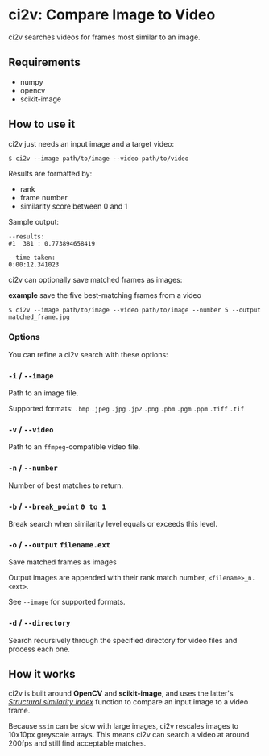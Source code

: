 ci2v: Compare Image to Video
============================

ci2v searches videos for frames most similar to an image.


## Requirements
* numpy
* opencv
* scikit-image


## How to use it

ci2v just needs an input image and a target video:

~~~text
$ ci2v --image path/to/image --video path/to/video
~~~


Results are formatted by:

* rank
* frame number
* similarity score between 0 and 1


Sample output:

~~~text
--results:
#1	381	: 0.773894658419

--time taken: 
0:00:12.341023
~~~


ci2v can optionally save matched frames as images:

**example** save the five best-matching frames from a video

~~~text
$ ci2v --image path/to/image --video path/to/image --number 5 --output matched_frame.jpg
~~~



### Options

You can refine a ci2v search with these options:


### `-i` / `--image`
Path to an image file.

Supported formats: `.bmp` `.jpeg` `.jpg` `.jp2` `.png` `.pbm` `.pgm` `.ppm` `.tiff` `.tif`

### `-v` / `--video`
Path to an `ffmpeg`-compatible video file.

### `-n` / `--number`
Number of best matches to return.

### `-b` / `--break_point` `0 to 1`
Break search when similarity level equals or exceeds this level.

### `-o` / `--output` `filename.ext`
Save matched frames as images

Output images are appended with their rank match number, `<filename>_n.<ext>`.

See `--image` for supported formats.

### `-d` / `--directory`
Search recursively through the specified directory for video files and process each one.



## How it works

ci2v is built around **OpenCV** and **scikit-image**, and uses the latter's [*Structural similarity index*](http://scikit-image.org/docs/dev/auto_examples/plot_ssim.html) function to compare an input image to a video frame.

Because `ssim` can be slow with large images, ci2v rescales images to 10x10px greyscale arrays. This means ci2v can search a video at around 200fps and still find acceptable matches.